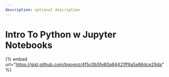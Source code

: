 ```yaml
---
description: optional description
---
```


# Intro To Python w Jupyter Notebooks

{% embed url="https://gist.github.com/bgoonz/4f5c0b5fe80a84421ff9a5a66dce29da" %}



